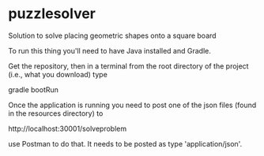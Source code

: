 # puzzlesolver
Solution to solve placing geometric shapes onto a square board

To run this thing you'll need to have Java installed and Gradle.

Get the repository, then in a terminal from the root directory of the project (i.e., what you download) type

gradle bootRun

Once the application is running you need to post one of the json files (found in the resources directory) to

http://localhost:30001/solveproblem

use Postman to do that.  It needs to be posted as type 'application/json'.


